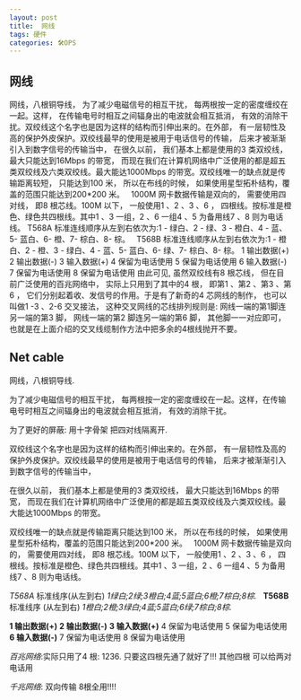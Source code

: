 ```yaml
---
layout: post
title:  网线
tags: 硬件
categories: 🛠OPS
---
```

## 网线
网线，八根铜导线， 为了减少电磁信号的相互干扰， 每两根按一定的密度缠绞在一起。这样， 在传输电号时相互之间辐身出的电波就会相互抵消， 有效的消除干扰。双绞线这个名字也是因为这样的结构而引伸出来的。在外部， 有一层韧性及高的保护外皮保护。双绞线最早的使用是被用于电话信号的传输， 后来才被渐渐引入到数字信号的传输当中， 在很久以前， 我们基本上都是使用的3 类双绞线， 最大只能达到16Mbps 的带宽， 而现在我们在计算机网络中广泛使用的都是超五类双绞线及六类双绞线。最大能达1000Mbps 的带宽。双绞线唯一的缺点就是传输距离较短， 只能达到100 米， 所以在布线的时候， 如果使用星型拓朴结构，覆盖的范围只能达到200\*200 米。
 
1000M 网卡数据传输是双向的， 需要使用四对线， 即8 根芯线。100M 以下， 一般使用1 、2 、3 、6 ， 四根线。按标准是橙色、绿色共四根线。其中1 、3 一组，2 、6 一组4 、5 为备用线7 、8 则为电话线。
T568A 标准连线顺序从左到右依次为:1 - 绿白、2 - 绿、3 - 橙白、4 - 蓝、5- 蓝白、6- 橙、7- 棕白、8- 棕。
 
T568B 标准连线顺序从左到右依次为:1 - 橙白、2 - 橙、3 - 绿白、4 - 蓝、5- 蓝白、6- 绿、7- 棕白、8- 棕。
1 输出数据(+)
2 输出数据(-)
3 输入数据(+)
4 保留为电话使用
5 保留为电话使用
6 输入数据(-)
7 保留为电话使用
8 保留为电话使用
由此可见, 虽然双绞线有8 根芯线， 但在目前广泛使用的百兆网络中， 实际上只用到了其中的4 根， 即第1 、第2 、第3 、第6 ， 它们分别起着收、发信号的作用。于是有了新奇的4 芯网线的制作， 也可以叫做1 -3 、2-6 交叉接法， 这种交叉网线的芯线排列规则是: 网线一端的第1脚连另一端的第3 脚， 网线一端的第2 脚连另一端的第6 脚， 其他脚一一对应即可， 也就是在上面介绍的交叉线缆制作方法中把多余的4根线抛开不要。





## Net cable
网线，八根铜导线.

为了减少电磁信号的相互干扰， 每两根按一定的密度缠绞在一起。这样，在传输电号时相互之间辐身出的电波就会相互抵消， 有效的消除干扰。


为了更好的屏蔽:
用十字骨架 把四对线隔离开.




双绞线这个名字也是因为这样的结构而引伸出来的。在外部， 有一层韧性及高的保护外皮保护。双绞线最早的使用是被用于电话信号的传输， 后来才被渐渐引入到数字信号的传输当中， 

在很久以前， 我们基本上都是使用的3 类双绞线， 最大只能达到16Mbps 的带宽， 而现在我们在计算机网络中广泛使用的都是超五类双绞线及六类双绞线。最大能达1000Mbps 的带宽。


双绞线唯一的缺点就是传输距离只能达到100 米， 所以在布线的时候， 如果使用星型拓朴结构，覆盖的范围只能达到200\*200 米。
 
1000M 网卡数据传输是双向的， 需要使用四对线， 即8 根芯线。100M 以下， 一般使用1 、2 、3 、6 ， 四根线。按标准是橙色、绿色共四根线。其中1 、3 一组，2 、6 一组4 、5 为备用线7 、8 则为电话线。

*T568A*   标准线序(从左到右)
*1绿白;2绿;3橙白;4蓝;5蓝白;6橙;7棕白;8棕.*
 
**T568B** 标准线序 (从左到右)
*1橙白;2橙;3绿白;4蓝;5蓝白;6绿;7棕白;8棕.*

**1 输出数据(+)**
**2 输出数据(-)**
**3 输入数据(+)**
4 保留为电话使用
5 保留为电话使用
**6 输入数据(-)**
7 保留为电话使用
8 保留为电话使用

 
*百兆网络*:实际只用了4 根: 1236. 
只要这四根先通了就好了!!!
其他四根 可以给两对电话用



*千兆网络*: 双向传输 8根全用!!!!





















